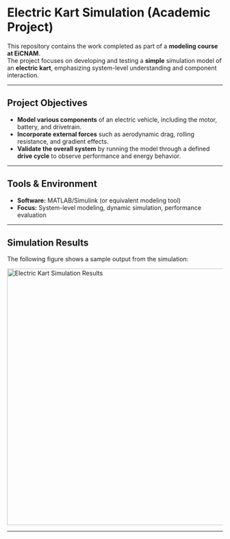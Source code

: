 # Electric Kart Simulation (Academic Project)

This repository contains the work completed as part of a **modeling course at EiCNAM**.  
The project focuses on developing and testing a **simple** simulation model of an **electric kart**, emphasizing system-level understanding and component interaction.

---

## Project Objectives

- **Model various components** of an electric vehicle, including the motor, battery, and drivetrain.  
- **Incorporate external forces** such as aerodynamic drag, rolling resistance, and gradient effects.  
- **Validate the overall system** by running the model through a defined **drive cycle** to observe performance and energy behavior.

---

## Tools & Environment

- **Software:** MATLAB/Simulink (or equivalent modeling tool)  
- **Focus:** System-level modeling, dynamic simulation, performance evaluation  

---

## Simulation Results

The following figure shows a sample output from the simulation:

<img width="1277" height="600" alt="Electric Kart Simulation Results" src="https://github.com/user-attachments/assets/b9fe032c-0ebb-4a08-bf1c-08bfc2dfd374" />

---


